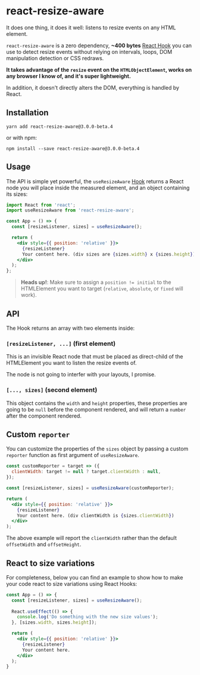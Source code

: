 # react-resize-aware

It does one thing, it does it well: listens to resize events on any HTML element.

`react-resize-aware` is a zero dependency, **~400 bytes** [React Hook](https://reactjs.org/docs/hooks-reference.html) you can use to detect resize events without relying on intervals, loops, DOM manipulation detection or CSS redraws.

**It takes advantage of the `resize` event on the `HTMLObjectElement`, works on any browser I know of, and it's super lightweight.**

In addition, it doesn't directly alters the DOM, everything is handled by React.

## Installation

```
yarn add react-resize-aware@3.0.0-beta.4
```

or with npm:

```
npm install --save react-resize-aware@3.0.0-beta.4
```

## Usage

The API is simple yet powerful, the `useResizeAware` [Hook](https://reactjs.org/docs/hooks-reference.html)
returns a React node you will place inside the measured element, and an object containing its sizes:

```jsx
import React from 'react';
import useResizeAware from 'react-resize-aware';

const App = () => {
  const [resizeListener, sizes] = useResizeAware();

  return (
    <div style={{ position: 'relative' }}>
      {resizeListener}
      Your content here. (div sizes are {sizes.width} x {sizes.height})
    </div>
  );
};
```

> **Heads up!**: Make sure to assign a `position != initial` to the HTMLElement you want to target (`relative`, `absolute`, or `fixed` will work).

## API

The Hook returns an array with two elements inside:

### `[resizeListener, ...]` (first element)

This is an invisible React node that must be placed as direct-child of the HTMLElement you want to listen the resize events of.

The node is not going to interfer with your layouts, I promise.

### `[..., sizes]` (second element)

This object contains the `width` and `height` properties, these properties are going to be `null` before the component rendered, and will return a `number` after the component rendered.

## Custom `reporter`

You can customize the properties of the `sizes` object by passing a custom `reporter` function as first argument of `useResizeAware`.

```jsx
const customReporter = target => ({
  clientWidth: target != null ? target.clientWidth : null,
});

const [resizeListener, sizes] = useResizeAware(customReporter);

return (
  <div style={{ position: 'relative' }}>
    {resizeListener}
    Your content here. (div clientWidth is {sizes.clientWidth})
  </div>
);
```

The above example will report the `clientWidth` rather than the default `offsetWidth` and `offsetHeight`.

## React to size variations

For completeness, below you can find an example to show how to make your code react to size variations using React Hooks:

```jsx
const App = () => {
  const [resizeListener, sizes] = useResizeAware();
  
  React.useEffect(() => {
    console.log('Do something with the new size values');
  }, [sizes.width, sizes.height]);

  return (
    <div style={{ position: 'relative' }}>
      {resizeListener}
      Your content here.
    </div>
  );
}
```
